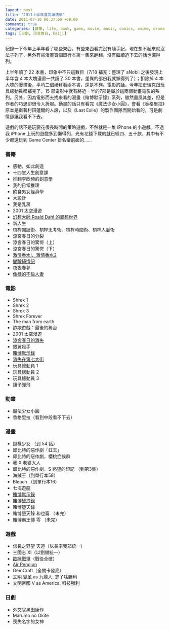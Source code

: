 ```yaml
--- 
layout: post
title: "2011上半年度閱讀清單"
date: 2011-07-10 00:37:00 +08:00
comments: true
categories: [雜筆, life, book, game, movie, music, comics, anime, drama]
tags: [日劇, 涼宮春日, kaiji]
---
```


紀錄一下今年上半年看了哪些東西。有些東西看完沒有隨手記，現在想不起來就沒法子列了，另外有些漫畫買個單行本第一集來翻翻，沒有繼續追下去的話也懶得列。

<!-- more -->

上半年讀了 22 本書，印象中不只這數目（7/18 補充：整理了 aNobii 之後發現上半年含 4 本大塊漫畫一共讀了 30 本書，差異的部份我就懶得列了）；扣除掉 4 本大塊的漫畫後，平均三個禮拜看兩本書，還是不夠。電影的話，今年把史瑞克跟玩具總動員都補完了，15 部電影中就有將近一半的7部是屬於這兩個動畫電影的系列。另外，因為電影而去找來看的漫畫《賭博默示錄》系列，雖然畫風其差，但是作者的巧思卻很令人折服。動畫的話只有看完《魔法少女小圓》，會看《香格里拉》原本是衝著村田蓮爾的人設，以及《Last Exile》的製作團隊而開始看的，可是劇情卻讓我看不下去。

遊戲的話不是玩要花很長時間的策略遊戲，不然就是一堆 iPhone 的小遊戲。不過我 iPhone 上玩的遊戲多到懶得列，光有花錢下載的就已經四、五十款，其中有不少都還玩到 Game Center 排名蠻前面的……

### 書籍

- 感動，如此創造
- 十四堂人生創意課
- 推翻李欣頻的創意學
- 我的日常推理
- 飲食男女經濟學
- 大設計
- 我是乳房
- 2001 太空漫遊
- [幻想大師 Roald Dahl 的異想世界](/blog/2011/06/02/the-best-of-roald-dahl/)
- 新人生
- 槓桿閱讀術、槓桿思考術、槓桿時間術、槓桿人脈術
- 涼宮春日的分裂
- 涼宮春日的驚愕（上）
- 涼宮春日的驚愕（下）
- [激情香水I、激情香水2](/blog/2011/06/07/le-perfume/)
- [變驢綺情記](/blog/2011/06/07/la-metamorphose/)
- 夜夜春夢
- [像樣的不倫人妻](/blog/2011/06/12/xianyang-de-bulung-renqi/)

### 電影

- Shrek 1
- Shrek 2
- Shrek 3
- Shrek Forever
- The man from earth
- 詐欺遊戲：最後的舞台
- 2001 太空漫遊
- [涼宮春日的消失](/blog/2011/06/02/suzumiya-haruhi-2010/)
- 銀翼殺手
- [賭博默示錄](/blog/2011/06/05/kaiji-the-movie/)
- [消失在第七大街](/blog/2011/06/12/vanishing-on-the-street/)
- 玩具總動員 1
- 玩具總動員 2
- 玩具總動員 3
- 讓子彈飛

### 動畫

- 魔法少女小圓
- 香格里拉（看到中段看不下去）

### 漫畫

- 謎樣少女 （到 54 話）
- 邱比特的惡作劇「虹玉」
- 邱比特的惡作劇，櫻桃症候群
- 我 X 老婆大人
- 邱比特的惡作劇，S 慾望的印記 （到第3集）
- 海賊王（到單行本58）
- Bleach （到單行本16）
- 七海遊龍
- [賭博默示錄](/blog/2011/06/05/kaiji-comics/)
- [賭博破戒錄](/blog/2011/06/06/kaiji-comics-part-2/)
- 賭博墮天錄
- 賭博墮天錄 和也篇 （未完）
- 賭博霸王傳 零 （未完）

### 遊戲

- 信長之野望 天道（以長宗我部統一）
- 三國志 XI（以劉備統一）
- [歐陸戰爭](/blog/2011/06/06/european-war-2/)（戰役全破）
- [Air Pengiun](/blog/2011/06/13/air-penguin/)
- GemCraft（全關卡發亮）
- [文明 變革](/blog/2011/06/19/civilization-revolution/) as 九鼎人, 忘了啥勝利
- 文明帝國 V as America, 科技勝利

### 日劇

- 外交官黑田康作
- Marumo no Okite
- 喪失名字的女神